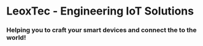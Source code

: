 # LeoxTec - Engineering IoT Solutions


### Helping you to craft your smart devices and connect the to the world!
